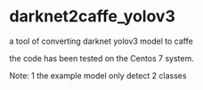 # darknet2caffe_yolov3
a tool of converting darknet yolov3 model to caffe 

the code has been tested on the Centos 7 system.

Note:
1 the example model only detect 2 classes
